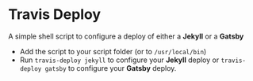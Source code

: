 # Travis Deploy

A simple shell script to configure a deploy of either a **Jekyll** or a **Gatsby** 

- Add the script to your script folder (or to `/usr/local/bin`)
- Run `travis-deploy jekyll` to configure your **Jekyll** deploy or `travis-deploy gatsby` to configure your **Gatsby** deploy. 

